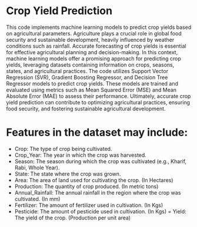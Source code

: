 # Crop Yield Prediction
This code implements machine learning models to predict crop yields based on agricultural parameters. Agriculture plays a crucial role in global food security and sustainable development, heavily influenced by weather conditions such as rainfall. Accurate forecasting of crop yields is essential for effective agricultural planning and decision-making. In this context, machine learning models offer a promising approach for predicting crop yields, leveraging datasets containing information on crops, seasons, states, and agricultural practices. The code utilizes Support Vector Regression (SVR), Gradient Boosting Regressor, and Decision Tree Regressor models to predict crop yields. These models are trained and evaluated using metrics such as Mean Squared Error (MSE) and Mean Absolute Error (MAE) to assess their performance. Ultimately, accurate crop yield prediction can contribute to optimizing agricultural practices, ensuring food security, and fostering sustainable agricultural development.

# Features in the dataset may include:

- Crop: The type of crop being cultivated.
- Crop_Year: The year in which the crop was harvested.
- Season: The season during which the crop was cultivated (e.g., Kharif, Rabi, Whole Year).
- State: The state where the crop was grown.
- Area: The area of land used for cultivating the crop. (In Hectares)
- Production: The quantity of crop produced. (In metric tons)
- Annual_Rainfall: The annual rainfall in the region where the crop was cultivated. (In mm)
- Fertilizer: The amount of fertilizer used in cultivation. (In Kgs)
- Pesticide: The amount of pesticide used in cultivation. (In Kgs)
= Yield: The yield of the crop. (Production per unit area)
